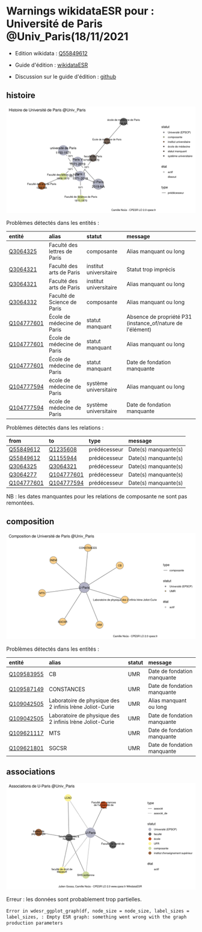 Warnings wikidataESR pour : Université de Paris @Univ_Paris(18/11/2021
================

- Edition wikidata : [Q55849612](https://www.wikidata.org/wiki/Q55849612)
- Guide d'édition : [wikidataESR](https://github.com/cpesr/wikidataESR/)

- Discussion sur le guide d'édition : [github](https://github.com/cpesr/wikidataESR/issues)



## histoire 

![Graphique non généré](Q55849612-histoire.png) 

Problèmes détectés dans les entités :

|entité                                                 |alias                        |statut                 |message                                                    |
|:------------------------------------------------------|:----------------------------|:----------------------|:----------------------------------------------------------|
|[Q3064325](https://www.wikidata.org/wiki/Q3064325)     |Faculté des lettres de Paris |composante             |Alias manquant ou long                                     |
|[Q3064321](https://www.wikidata.org/wiki/Q3064321)     |Faculté des arts de Paris    |institut universitaire |Statut trop imprécis                                       |
|[Q3064321](https://www.wikidata.org/wiki/Q3064321)     |Faculté des arts de Paris    |institut universitaire |Alias manquant ou long                                     |
|[Q3064332](https://www.wikidata.org/wiki/Q3064332)     |Faculté de Science de Paris  |composante             |Alias manquant ou long                                     |
|[Q104777601](https://www.wikidata.org/wiki/Q104777601) |École de médecine de Paris   |statut manquant        |Absence de propriété P31 (instance_of/nature de l'élément) |
|[Q104777601](https://www.wikidata.org/wiki/Q104777601) |École de médecine de Paris   |statut manquant        |Alias manquant ou long                                     |
|[Q104777601](https://www.wikidata.org/wiki/Q104777601) |École de médecine de Paris   |statut manquant        |Date de fondation manquante                                |
|[Q104777594](https://www.wikidata.org/wiki/Q104777594) |école de médecine de Paris   |système universitaire  |Alias manquant ou long                                     |
|[Q104777594](https://www.wikidata.org/wiki/Q104777594) |école de médecine de Paris   |système universitaire  |Date de fondation manquante                                |

Problèmes détectés dans les relations :

|from                                                   |to                                                     |type         |message              |
|:------------------------------------------------------|:------------------------------------------------------|:------------|:--------------------|
|[Q55849612](https://www.wikidata.org/wiki/Q55849612)   |[Q1235608](https://www.wikidata.org/wiki/Q1235608)     |prédécesseur |Date(s) manquante(s) |
|[Q55849612](https://www.wikidata.org/wiki/Q55849612)   |[Q1155944](https://www.wikidata.org/wiki/Q1155944)     |prédécesseur |Date(s) manquante(s) |
|[Q3064325](https://www.wikidata.org/wiki/Q3064325)     |[Q3064321](https://www.wikidata.org/wiki/Q3064321)     |prédécesseur |Date(s) manquante(s) |
|[Q3064277](https://www.wikidata.org/wiki/Q3064277)     |[Q104777601](https://www.wikidata.org/wiki/Q104777601) |prédécesseur |Date(s) manquante(s) |
|[Q104777601](https://www.wikidata.org/wiki/Q104777601) |[Q104777594](https://www.wikidata.org/wiki/Q104777594) |prédécesseur |Date(s) manquante(s) |

NB : les dates manquantes pour les relations de composante ne sont pas remontées. 



## composition 

![Graphique non généré](Q55849612-composition.png) 

Problèmes détectés dans les entités :

|entité                                                 |alias                                                    |statut |message                     |
|:------------------------------------------------------|:--------------------------------------------------------|:------|:---------------------------|
|[Q109583955](https://www.wikidata.org/wiki/Q109583955) |CB                                                       |UMR    |Date de fondation manquante |
|[Q109587149](https://www.wikidata.org/wiki/Q109587149) |CONSTANCES                                               |UMR    |Date de fondation manquante |
|[Q109042505](https://www.wikidata.org/wiki/Q109042505) |Laboratoire de physique des 2 infinis Irène Joliot-Curie |UMR    |Alias manquant ou long      |
|[Q109042505](https://www.wikidata.org/wiki/Q109042505) |Laboratoire de physique des 2 infinis Irène Joliot-Curie |UMR    |Date de fondation manquante |
|[Q109621117](https://www.wikidata.org/wiki/Q109621117) |MTS                                                      |UMR    |Date de fondation manquante |
|[Q109621801](https://www.wikidata.org/wiki/Q109621801) |SGCSR                                                    |UMR    |Date de fondation manquante |

 



## associations 

![Graphique non généré](Q55849612-associations.png) 

 


Erreur : les données sont probablement trop partielles.
```
Error in wdesr_ggplot_graph(df, node_size = node_size, label_sizes = label_sizes, : Empty ESR graph: something went wrong with the graph production parameters

``` 

